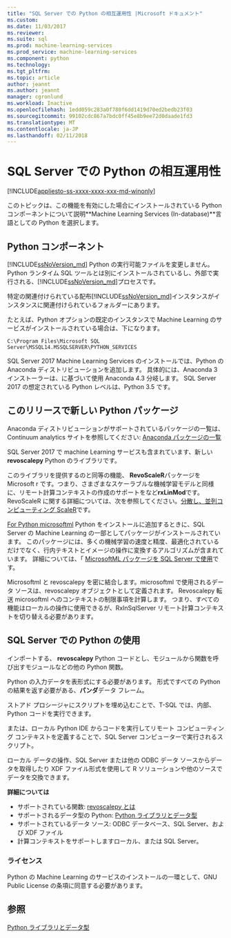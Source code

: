 ```yaml
---
title: "SQL Server での Python の相互運用性 |Microsoft ドキュメント"
ms.custom: 
ms.date: 11/03/2017
ms.reviewer: 
ms.suite: sql
ms.prod: machine-learning-services
ms.prod_service: machine-learning-services
ms.component: python
ms.technology: 
ms.tgt_pltfrm: 
ms.topic: article
author: jeannt
ms.author: jeannt
manager: cgronlund
ms.workload: Inactive
ms.openlocfilehash: 1edd059c283a0f780f6dd1419d70ed2bedb23f03
ms.sourcegitcommit: 99102cdc867a7bdc0ff45e8b9ee72d0daade1fd3
ms.translationtype: MT
ms.contentlocale: ja-JP
ms.lasthandoff: 02/11/2018
---
```

# <a name="python-interoperability-with-sql-server"></a>SQL Server での Python の相互運用性
[!INCLUDE[appliesto-ss-xxxx-xxxx-xxx-md-winonly](../../includes/appliesto-ss-xxxx-xxxx-xxx-md-winonly.md)]

このトピックは、この機能を有効にした場合にインストールされている Python コンポーネントについて説明**Machine Learning Services (In-database)**言語としての Python を選択します。

## <a name="python-components"></a>Python コンポーネント

[!INCLUDE[ssNoVersion_md](../../includes/ssnoversion-md.md)] Python の実行可能ファイルを変更しません。 Python ランタイム SQL ツールとは別にインストールされているし、外部で実行される、[!INCLUDE[ssNoVersion_md](../../includes/ssnoversion-md.md)]プロセスです。

特定の関連付けられている配布[!INCLUDE[ssNoVersion_md](../../includes/ssnoversion-md.md)]インスタンスがインスタンスに関連付けられているフォルダーにあります。

たとえば、Python オプションの既定のインスタンスで Machine Learning のサービスがインストールされている場合は、下になります。

`C:\Program Files\Microsoft SQL Server\MSSQL14.MSSQLSERVER\PYTHON_SERVICES`

SQL Server 2017 Machine Learning Services のインストールでは、Python の Anaconda ディストリビューションを追加します。 具体的には、Anaconda 3 インストーラーは、に基づいて使用 Anaconda 4.3 分岐します。 SQL Server 2017 の想定されている Python レベルは、Python 3.5 です。

## <a name="new-python-packages-in-this-release"></a>このリリースで新しい Python パッケージ

Anaconda ディストリビューションがサポートされているパッケージの一覧は、Continuum analytics サイトを参照してください: [Anaconda パッケージの一覧](https://docs.continuum.io/anaconda/pkg-docs)

SQL Server 2017 で machine Learning サービスも含まれています、新しい**revoscalepy** Python のライブラリです。

このライブラリを提供するのと同等の機能、 **RevoScaleR**パッケージを Microsoft r です。つまり、さまざまなスケーラブルな機械学習モデルと同様に、リモート計算コンテキストの作成のサポートをなど**rxLinMod**です。 RevoScaleR に関する詳細については、次を参照してください。[分散し、並列コンピューティング ScaleR](https://msdn.microsoft.com/microsoft-r/scaler-distributed-computing)です。

[For Python microsoftml](https://docs.microsoft.com/machine-learning-server/python-reference/microsoftml/microsoftml-package) Python をインストールに追加するときに、SQL Server の Machine Learning の一部としてパッケージがインストールされています。 このパッケージには、多くの機械学習の速度と精度、最適化されているだけでなく、行内テキストとイメージの操作に変換するアルゴリズムが含まれています。 詳細については、「 [MicrosoftML パッケージを SQL Server で使用](https://docs.microsoft.com/sql/advanced-analytics/using-the-microsoftml-package)です。

Microsoftml と revoscalepy を密に結合します。microsoftml で使用されるデータ ソースは、revoscalepy オブジェクトとして定義されます。 Revoscalepy 転送 microsoftml へのコンテキストの制限事項を計算します。 つまり、すべての機能はローカルの操作に使用できるが、RxInSqlServer リモート計算コンテキストを切り替える必要があります。

## <a name="using-python-in-sql-server"></a>SQL Server での Python の使用

インポートする、 **revoscalepy** Python コードとし、モジュールから関数を呼び出すモジュールなどの他の Python 関数。

Python の入力データを表形式にする必要があります。 形式ですべての Python の結果を返す必要がある、**パンダ**データ フレーム。

ストアド プロシージャにスクリプトを埋め込むことで、T-SQL では、内部、Python コードを実行できます。

または、ローカル Python IDE からコードを実行してリモート コンピューティング コンテキストを定義することで、SQL Server コンピューターで実行されるスクリプト。

ローカル データの操作、SQL Server または他の ODBC データ ソースからデータを取得したり XDF ファイル形式を使用して R ソリューションや他のソースでデータを交換できます。

**詳細については**

+ サポートされている関数: [revoscalepy とは](what-is-revoscalepy.md) 
+ サポートされるデータ型の Python: [Python ライブラリとデータ型](python-libraries-and-data-types.md)
+ サポートされているデータ ソース: ODBC データベース、SQL Server、および XDF ファイル
+ 計算コンテキストをサポートしますローカル、または SQL Server。

### <a name="licensing"></a>ライセンス

Python の Machine Learning のサービスのインストールの一環として、GNU Public License の条項に同意する必要があります。

## <a name="see-also"></a>参照

[Python ライブラリとデータ型](python-libraries-and-data-types.md)
